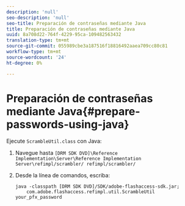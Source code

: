 ```yaml
---
description: 'null'
seo-description: 'null'
seo-title: Preparación de contraseñas mediante Java
title: Preparación de contraseñas mediante Java
uuid: 8a708d22-764f-4229-95ca-109482563432
translation-type: tm+mt
source-git-commit: 055989cbe3a187516f18816492aaea709cc80c81
workflow-type: tm+mt
source-wordcount: '24'
ht-degree: 0%

---
```



# Preparación de contraseñas mediante Java{#prepare-passwords-using-java}

Ejecute `ScrambleUtil.class` con Java:

1. Navegue hasta `[DRM SDK DVD]\Reference Implementation\Server\Reference Implementation Server\refimpl/scrambler/ refimpl/scrambler/`
1. Desde la línea de comandos, escriba:

   ```
   java -classpath [DRM SDK DVD]/SDK/adobe-flashaccess-sdk.jar;  
       com.adobe.flashaccess.refimpl.util.ScrambleUtil your_pfx_password
   ```

